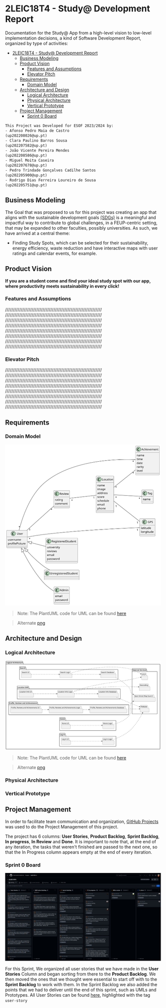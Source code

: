 # 2LEIC18T4 - Study@ Development Report
Documentation for the Study@ App from a high-level vision to low-level implementation decisions, a kind of Software Development Report, organized by type of activities: 

- [2LEIC18T4 - Study@ Development Report](#2leic18t4---study-development-report)
  - [Business Modeling](#business-modeling)
  - [Product Vision](#product-vision)
    - [Features and Assumptions](#features-and-assumptions)
    - [Elevator Pitch](#elevator-pitch)
  - [Requirements](#requirements)
    - [Domain Model](#domain-model)
  - [Architecture and Design](#architecture-and-design)
    - [Logical Architecture](#logical-architecture)
    - [Physical Architecture](#physical-architecture)
    - [Vertical Prototype](#vertical-prototype)
  - [Project Management](#project-management)
    - [Sprint 0 Board](#sprint-0-board)

```
This Project was Developed for ESOF 2023/2024 by:
- Afonso Pedro Maia de Castro 	                        (up202208026@up.pt)
- Clara Paulino Barros Sousa  	                        (up202207582@up.pt)
- João Vicente Pereira Mendes 	                        (up202208586@up.pt)
- Miguel Moita Caseira 	                                (up202207678@up.pt)
- Pedro Trindade Gonçalves Cadilhe Santos 	        (up202205900@up.pt)
- Rodrigo Dias Ferreira Loureiro de Sousa 	        (up202205751@up.pt)
```

## Business Modeling

The Goal that was proposed to us for this project was creating an app that aligns with the sustainable development goals [(SDGs)](https://www.eca.europa.eu/en/sustainable-development-goals) is a meaningful and impactful way to contribute to global challenges, in a FEUP-centric setting, that may be expanded to other faculties, possibly universities.
As such, we have arrived at a central theme:
- Finding Study Spots, which can be selected for their sustainability, energy efficiency, waste reduction and have interactive maps with user ratings and calendar events, for example.

## Product Vision
**If you are a student come and find your ideal study spot with our app, where productivity meets sustainability in every click!**


 

### Features and Assumptions
//////////////////////////////////////////////////////////////
//////////////////////////////////////////////////////////////
//////////////////////////////////////////////////////////////
//////////////////////////////////////////////////////////////
//////////////////////////////////////////////////////////////
//////////////////////////////////////////////////////////////
//////////////////////////////////////////////////////////////
//////////////////////////////////////////////////////////////

### Elevator Pitch
//////////////////////////////////////////////////////////////
//////////////////////////////////////////////////////////////
//////////////////////////////////////////////////////////////
//////////////////////////////////////////////////////////////
//////////////////////////////////////////////////////////////
//////////////////////////////////////////////////////////////
//////////////////////////////////////////////////////////////
//////////////////////////////////////////////////////////////
## Requirements

### Domain Model

![domain_model.png](out/docs/UML/domain_model/study@.svg)
> Note: The PlantUML code for UML can be found [here](docs/UML/domain_model.plantuml)
 
> Alternate [png](out/docs/UML/domain_model/study@.png)
 
## Architecture and Design

### Logical Architecture
![logical_architecture](out/docs/UML/logical_architecture/study@.svg)

> Note: The PlantUML code for UML can be found [here](docs/UML/logical_architecture.plantuml)
 
> Alternate [png](out/docs/UML/logical_architecture/study@.png)

### Physical Architecture
### Vertical Prototype

## Project Management
In order to facilitate team communication and organization, [GitHub Projects](https://github.com/orgs/FEUP-LEIC-ES-2023-24/projects/74) was used to do the Project Management of this project.

The project has 6 columns: **User Stories**, **Product Backlog**, **Sprint Backlog**, **In progress**, **In Review** and **Done**. It is important to note that, at the end of any iteration, the tasks that weren't finished are passed to the next one, so that the In Progress column appears empty at the end of every iteration.
### Sprint 0 Board

![sprint0_board](docs/pictures/sprint-boards/Sprint0.png)


For this Sprint, We organized all user stories that we have made in the **User Stories** Column and began sorting from there to the **Product Backlog**. We then moved the ones that we thought were essential to start off with to the **Sprint Backlog** to work with them. In the Sprint Backlog we also added the points that we had to deliver until the end of this sprint, such as UMLs and Prototypes.
All User Stories can be found [here](https://github.com/FEUP-LEIC-ES-2023-24/2LEIC18T4/labels/user-story), highlighted with the tag `user-story`
